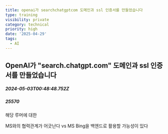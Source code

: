 ```yaml
---
title: openai가 searchchatgptcom 도메인과 ssl 인증서를 만들었습니다
type: training
visibility: private
category: technical
priority: high
date: '2025-04-29'
tags:
  - AI
---
```

## OpenAI가 "search.chatgpt.com" 도메인과 ssl 인증서를 만들었습니다
##### 2024-05-03T00:48:48.752Z
##### 25570

<p>해당 루머에 대한</p><p>MS와의 협력관계가 어긋난다 vs  MS Bing을 백엔드로 활용할 가능성이 있다</p>
